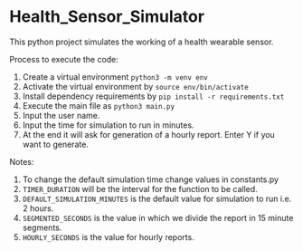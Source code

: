# Health_Sensor_Simulator
This python project simulates the working of a health wearable sensor.

Process to execute the code:
1) Create a virtual environment `python3 -m venv env`
2) Activate the virtual environment by `source env/bin/activate`
3) Install dependency requirements by `pip install -r requirements.txt`
4) Execute the main file as `python3 main.py`
5) Input the user name.
6) Input the time for simulation to run in minutes.
7) At the end it will ask for generation of a hourly report. Enter Y if you want to generate.

Notes:
1) To change the default simulation time change values in constants.py
2) `TIMER_DURATION` will be the interval for the function to be called.
3) `DEFAULT_SIMULATION_MINUTES` is the default value for simulation to run i.e. 2 hours.
4) `SEGMENTED_SECONDS` is the value in which we divide the report in 15 minute segments.
5) `HOURLY_SECONDS` is the value for hourly reports.
